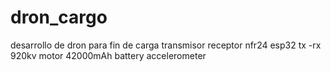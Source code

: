 # dron_cargo
desarrollo de dron para fin de carga
transmisor 
receptor
nfr24
esp32 tx -rx
920kv motor
42000mAh battery
accelerometer
